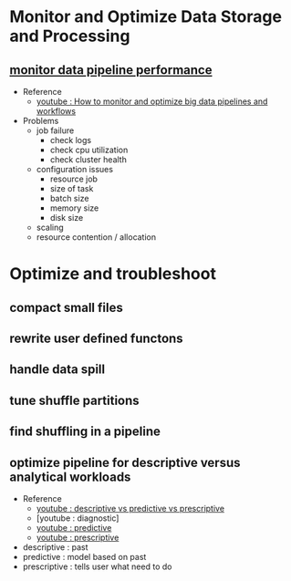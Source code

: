# Monitor and Optimize Data Storage and Processing

## [monitor data pipeline performance](#monitor)
- Reference
    - [youtube : How to monitor and optimize big data pipelines and workflows](https://www.youtube.com/watch?v=x5t0NvUnZ7o)
- Problems
    - job failure
        - check logs
        - check cpu utilization
        - check cluster health
    - configuration issues
        - resource job 
        - size of task
        - batch size
        - memory size
        - disk size
    - scaling
    - resource contention / allocation




# Optimize and troubleshoot

## compact small files


## rewrite user defined functons

## handle data spill

## tune shuffle partitions

## find shuffling in a pipeline


## optimize pipeline for descriptive versus analytical workloads
- Reference 
    - [youtube : descriptive vs predictive vs prescriptive](https://www.youtube.com/watch?v=-U_xkc5HeoU)
    - [youtube : diagnostic]
    - [youtube : predictive](https://www.youtube.com/watch?v=4y6fUC56KPw)
    - [youtube : prescriptive](https://www.youtube.com/watch?v=046dYegfGrc)
- descriptive : past
- predictive : model based on past
- prescriptive : tells user what need to do
